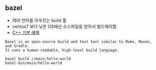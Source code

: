 ## bazel
* 여러 언어를 아우르는 build 툴
* centos7 보다 낮은 OS에선 소스파일을 받아서 빌드해야함
* [C++ 기본 예제](https://docs.bazel.build/versions/master/tutorial/cpp.html)
```
Bazel is an open-source build and test tool similar to Make, Maven, and Gradle.
It uses a human-readable, high-level build language.

bazel build //main:hello-world
bazel-bin/main/hello-world
```
